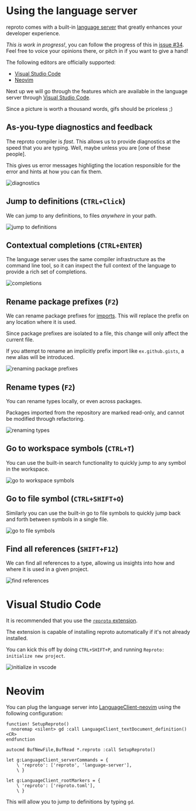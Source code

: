 # Using the language server

reproto comes with a built-in [language server] that greatly enhances your developer experience.

*This is work in progress!*, you can follow the progress of this in [issue #34].
Feel free to voice your opinions there, or pitch in if you want to give a hand!

The following editors are officially supported:

 * [Visual Studio Code](#visual-studio-code)
 * [Neovim](#neovim)

Next up we will go through the features which are available in the language server through
[Visual Studio Code](#visual-studio-code).

Since a picture is worth a thousand words, gifs should be priceless ;)

[issue #34]: https://github.com/reproto/reproto/issues/34

## As-you-type diagnostics and feedback

The reproto compiler is _fast_.
This allows us to provide diagnostics at the speed that you are typing.
Well, maybe unless you are [one of these people].

This gives us error messages highligting the location responsible for the error and hints at how
you can fix them.

![diagnostics](ls-diagnostics.gif?raw=true "diagnostics in vscode")

[one of these]: https://www.youtube.com/watch?v=m9EXEpjSDEw

## Jump to definitions (`CTRL+Click`)

We can jump to any definitions, to files _anywhere_ in your path.

![jump to definitions](ls-jump-to-definitions.gif?raw=true "jump to definitions in vscode")

## Contextual completions (`CTRL+ENTER`)

The language server uses the same compiler infrastructure as the command line tool, so it can
inxpect the full context of the language to provide a rich set of completions.

![completions](ls-completions.gif?raw=true "completions in vscode")

## Rename package prefixes (`F2`)

We can rename package prefixes for [imports].
This will replace the prefix on any location where it is used.

Since package prefixes are isolated to a file, this change will only affect the current file.

If you attempt to rename an implicitly prefix import like `ex.github.gists`, a new alias will be
introduced.

![renaming package prefixes](ls-rename-package.gif?raw=true "renaming package in vscode")

[imports]: ../spec.md#imports
[language server]: https://langserver.org/

## Rename types (`F2`)

You can rename types locally, or even across packages.

Packages imported from the repository are marked read-only, and cannot be modified through
refactoring.

![renaming types](ls-rename-types.gif?raw=true "renaming types in vscode")

## Go to workspace symbols (`CTRL+T`)

You can use the built-in search functionality to quickly jump to any symbol in the workspace.

![go to workspace symbols](ls-workspace-symbols.gif?raw=true "go to workspace symbols in vscode")

## Go to file symbol (`CTRL+SHIFT+O`)

Similarly you can use the built-in go to file symbols to quickly jump back and forth between
symbols in a single file.

![go to file symbols](ls-file-symbols.gif?raw=true "go to file symbols in vscode")

## Find all references (`SHIFT+F12`)

We can find all references to a type, allowing us insights into how and where it is used in a given
project.

![find references](ls-references.gif?raw=true "find references in vscode")

# Visual Studio Code

It is recommended that you use the [`reproto` extension].

The extension is capable of installing reproto automatically if it's not already installed.

You can kick this off by doing `CTRL+SHIFT+P`, and running `Reproto: initialize new project`.

![initialize in vscode](ls-initialize.png?raw=true "initialize in vscode")

[`reproto` extension]: https://marketplace.visualstudio.com/items?itemName=udoprog.reproto

# Neovim

You can plug the language server into [LanguageClient-neovim] using the following configuration:

```vim
function! SetupReproto()
  nnoremap <silent> gd :call LanguageClient_textDocument_definition()<CR>
endfunction

autocmd BufNewFile,BufRead *.reproto :call SetupReproto()

let g:LanguageClient_serverCommands = {
    \ 'reproto': ['reproto', 'language-server'],
    \ }

let g:LanguageClient_rootMarkers = {
    \ 'reproto': ['reproto.toml'],
    \ }
```

This will allow you to jump to definitions by typing `gd`.

[LanguageClient-neovim]: https://github.com/autozimu/LanguageClient-neovim
